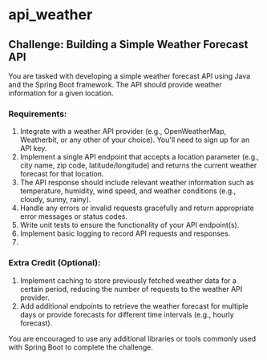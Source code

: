 # api_weather

## Challenge: Building a Simple Weather Forecast API

You are tasked with developing a simple weather forecast API using Java and the Spring Boot framework. The API should provide weather information for a given location.

### Requirements:

1. Integrate with a weather API provider (e.g., OpenWeatherMap, Weatherbit, or any other of your choice). You'll need to sign up for an API key.
2. Implement a single API endpoint that accepts a location parameter (e.g., city name, zip code, latitude/longitude) and returns the current weather forecast for that location.
3. The API response should include relevant weather information such as temperature, humidity, wind speed, and weather conditions (e.g., cloudy, sunny, rainy).
4. Handle any errors or invalid requests gracefully and return appropriate error messages or status codes.
5. Write unit tests to ensure the functionality of your API endpoint(s).
6. Implement basic logging to record API requests and responses.
7. 
### Extra Credit (Optional):

1. Implement caching to store previously fetched weather data for a certain period, reducing the number of requests to the weather API provider.
2. Add additional endpoints to retrieve the weather forecast for multiple days or provide forecasts for different time intervals (e.g., hourly forecast).

You are encouraged to use any additional libraries or tools commonly used with Spring Boot to complete the challenge.

